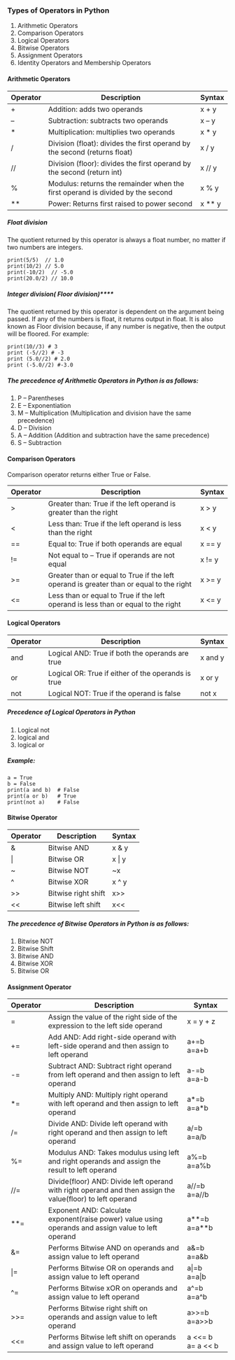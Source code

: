### Types of Operators in Python

1. Arithmetic Operators
2. Comparison Operators
3. Logical Operators
4. Bitwise Operators
5. Assignment Operators
6. Identity Operators and Membership Operators

#### Arithmetic Operators
| Operator | Description                                                                    | Syntax |
| -------- | ------------------------------------------------------------------------------ | ------ |
| +        | Addition: adds two operands                                                    | x + y  |
| –        | Subtraction: subtracts two operands                                            | x – y  |
| *        | Multiplication: multiplies two operands                                        | x * y  |
| /        | Division (float): divides the first operand by the second (returns float)      | x / y  |
| //       | Division (floor): divides the first operand by the second (return int)         | x // y |
| %        | Modulus: returns the remainder when the first operand is divided by the second | x % y  |
| **       | Power: Returns first raised to power second                                    | x ** y |
##### Float division
The quotient returned by this operator is always a float number, no matter if two numbers are integers.
```
print(5/5)  // 1.0
print(10/2) // 5.0
print(-10/2)  // -5.0
print(20.0/2) // 10.0
```

##### Integer division( Floor division)****

The quotient returned by this operator is dependent on the argument being passed. If any of the numbers is float, it returns output in float. It is also known as Floor division because, if any number is negative, then the output will be floored. For example:
```
print(10//3) # 3
print (-5//2) # -3
print (5.0//2) # 2.0
print (-5.0//2) #-3.0
```

##### The precedence of Arithmetic Operators in Python is as follows:

1. P – Parentheses
2. E – Exponentiation
3. M – Multiplication (Multiplication and division have the same precedence)
4. D – Division
5. A – Addition (Addition and subtraction have the same precedence)
6. S – Subtraction
#### Comparison Operators

Comparison operator returns either True or False.

|Operator|Description|Syntax|
|---|---|---|
|>|Greater than: True if the left operand is greater than the right|x > y|
|<|Less than: True if the left operand is less than the right|x < y|
|==|Equal to: True if both operands are equal|x == y|
|!=|Not equal to – True if operands are not equal|x != y|
|>=|Greater than or equal to True if the left operand is greater than or equal to the right|x >= y|
|<=|Less than or equal to True if the left operand is less than or equal to the right|x <= y|

#### Logical Operators

| Operator | Description                                        | Syntax  |
| -------- | -------------------------------------------------- | ------- |
| and      | Logical AND: True if both the operands are true    | x and y |
| or       | Logical OR: True if either of the operands is true | x or y  |
| not      | Logical NOT: True if the operand is false          | not x   |
##### Precedence of Logical Operators in Python
1. Logical not
2. logical and
3. logical or

##### Example:
```
a = True
b = False
print(a and b)  # False
print(a or b)   # True
print(not a)    # False
```


#### Bitwise Operator

|Operator|Description|Syntax|
|---|---|---|
|&|Bitwise AND|x & y|
|\||Bitwise OR|x \| y|
|~|Bitwise NOT|~x|
|^|Bitwise XOR|x ^ y|
|>>|Bitwise right shift|x>>|
|<<|Bitwise left shift|x<<|
##### The precedence of Bitwise Operators in Python is as follows:

1. Bitwise NOT
2. Bitwise Shift
3. Bitwise AND
4. Bitwise XOR
5. Bitwise OR

#### Assignment Operator

|Operator|Description|Syntax|
|---|---|---|
|=|Assign the value of the right side of the expression to the left side operand|x = y + z|
|+=|Add AND: Add right-side operand with left-side operand and then assign to left operand|a+=b     a=a+b|
|-=|Subtract AND: Subtract right operand from left operand and then assign to left operand|a-=b     a=a-b|
|*=|Multiply AND: Multiply right operand with left operand and then assign to left operand|a*=b     a=a*b|
|/=|Divide AND: Divide left operand with right operand and then assign to left operand|a/=b     a=a/b|
|%=|Modulus AND: Takes modulus using left and right operands and assign the result to left operand|a%=b     a=a%b|
|//=|Divide(floor) AND: Divide left operand with right operand and then assign the value(floor) to left operand|a//=b     a=a//b|
|**=|Exponent AND: Calculate exponent(raise power) value using operands and assign value to left operand|a**=b     a=a**b|
|&=|Performs Bitwise AND on operands and assign value to left operand|a&=b     a=a&b|
|\|=|Performs Bitwise OR on operands and assign value to left operand|a\|=b     a=a\|b|
|^=|Performs Bitwise xOR on operands and assign value to left operand|a^=b     a=a^b|
|>>=|Performs Bitwise right shift on operands and assign value to left operand|a>>=b     a=a>>b|
|<<=|Performs Bitwise left shift on operands and assign value to left operand|a <<= b     a= a << b|

